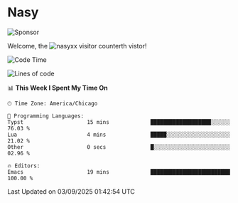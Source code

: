 # Nasy

<!--
<p align="center">
<img height="200" src="https://github-readme-stats.vercel.app/api?username=nasyxx&count_private=true&show_icons=true&theme=dracula&include_all_commits=true"/>
<img height="200" src="https://github-readme-stats.vercel.app/api/top-langs/?username=nasyxx&theme=dracula&hide=html,jupyter+notebook&count_private=true&show_icons=true"/>
</p>

  
----------------
-->

![Sponsor](https://img.shields.io/static/v1.svg?label=Sponsor&message=%E2%9D%A4&logo=GitHub&style=flat&color=pink)
 
Welcome, the ![nasyxx visitor counter](https://count.getloli.com/get/@nasyxx?theme=rule34)th vistor!
 
<!--START_SECTION:waka-->
![Code Time](http://img.shields.io/badge/Code%20Time-4%2C753%20hrs%2013%20mins-blue)

![Lines of code](https://img.shields.io/badge/From%20Hello%20World%20I%27ve%20Written-6.3%20million%20lines%20of%20code-blue)

📊 **This Week I Spent My Time On** 

```text
🕑︎ Time Zone: America/Chicago

💬 Programming Languages: 
Typst                    15 mins             ███████████████████░░░░░░   76.03 % 
Lua                      4 mins              █████░░░░░░░░░░░░░░░░░░░░   21.02 % 
Other                    0 secs              █░░░░░░░░░░░░░░░░░░░░░░░░   02.96 % 

🔥 Editors: 
Emacs                    19 mins             █████████████████████████   100.00 % 
```


 Last Updated on 03/09/2025 01:42:54 UTC
<!--END_SECTION:waka-->

<!-- ![visitors](https://visitor-badge.laobi.icu/badge?page_id=nasyxx.nasyxx) -->
